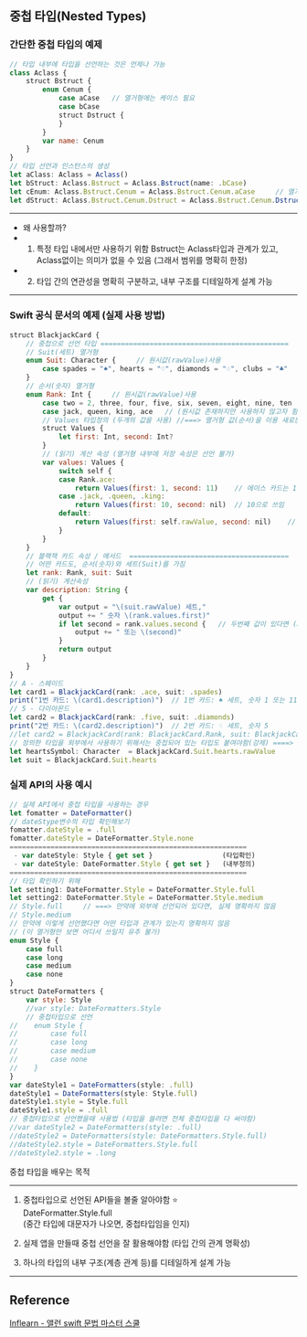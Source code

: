 ## 중첩 타입(Nested Types)
### 간단한 중첩 타입의 예제
```javascript
// 타입 내부에 타입을 선언하는 것은 언제나 가능
class Aclass {
    struct Bstruct {
        enum Cenum {
            case aCase   // 열거형에는 케이스 필요
            case bCase           
            struct Dstruct {                
            }
        }
        var name: Cenum
    }
}
// 타입 선언과 인스턴스의 생성
let aClass: Aclass = Aclass()
let bStruct: Aclass.Bstruct = Aclass.Bstruct(name: .bCase)
let cEnum: Aclass.Bstruct.Cenum = Aclass.Bstruct.Cenum.aCase     // 열거형은 케이스선택
let dStruct: Aclass.Bstruct.Cenum.Dstruct = Aclass.Bstruct.Cenum.Dstruct()
```
---
 - 왜 사용할까?
 - 1) 특정 타입 내에서만 사용하기 위함
      Bstruct는 Aclass타입과 관계가 있고, Aclass없이는 의미가 없을 수 있음 (그래서 범위를 명확히 한정)
 - 2) 타입 간의 연관성을 명확히 구분하고, 내부 구조를 디테일하게 설계 가능

---
### Swift 공식 문서의 예제 (실제 사용 방법)
```javascript
struct BlackjackCard {
    // 중첩으로 선언 타입 ==============================================
    // Suit(세트) 열거형
    enum Suit: Character {     // 원시값(rawValue)사용
        case spades = "♠", hearts = "♡", diamonds = "♢", clubs = "♣"
    }
    // 순서(숫자) 열거형
    enum Rank: Int {     // 원시값(rawValue)사용
        case two = 2, three, four, five, six, seven, eight, nine, ten
        case jack, queen, king, ace   // (원시값 존재하지만 사용하지 않고자 함 ===> values)       
        // Values 타입정의 (두개의 값을 사용) //===> 열거형 값(순서)을 이용 새로운 타입을 반환하기 위함
        struct Values {
            let first: Int, second: Int?
        }       
        // (읽기) 계산 속성 (열거형 내부에 저장 속성은 선언 불가)
        var values: Values {
            switch self {
            case Rank.ace:
                return Values(first: 1, second: 11)    // 에이스 카드는 1 또는 11 로 쓰임
            case .jack, .queen, .king:
                return Values(first: 10, second: nil)  // 10으로 쓰임
            default:
                return Values(first: self.rawValue, second: nil)    // 2 ~ 10까지의 카드는 원시값으로 쓰임
            }
        }
    }   
    // 블랙잭 카드 속성 / 메서드  =======================================
    // 어떤 카드도, 순서(숫자)와 세트(Suit)를 가짐
    let rank: Rank, suit: Suit
    // (읽기) 계산속성
    var description: String {
        get {
            var output = "\(suit.rawValue) 세트,"
            output += " 숫자 \(rank.values.first)"        
            if let second = rank.values.second {   // 두번째 값이 있다면 (ace만 있음)
                output += " 또는 \(second)"
            }    
            return output
        }
    }
}
// A - 스페이드
let card1 = BlackjackCard(rank: .ace, suit: .spades)
print("1번 카드: \(card1.description)")  // 1번 카드: ♠ 세트, 숫자 1 또는 11
// 5 - 다이아몬드
let card2 = BlackjackCard(rank: .five, suit: .diamonds)
print("2번 카드: \(card2.description)")  // 2번 카드: ♢ 세트, 숫자 5
//let card2 = BlackjackCard(rank: BlackjackCard.Rank, suit: BlackjackCard.Suit)
// 정의한 타입을 외부에서 사용하기 위해서는 중첩되어 있는 타입도 붙여야함(강제) ====> 훨씬 명확해짐
let heartsSymbol: Character  = BlackjackCard.Suit.hearts.rawValue
let suit = BlackjackCard.Suit.hearts
```
### 실제 API의 사용 예시
```javascript
// 실제 API에서 중첩 타입을 사용하는 경우
let fomatter = DateFormatter()
// dateStype변수의 타입 확인해보기
fomatter.dateStyle = .full
fomatter.dateStyle = DateFormatter.Style.none
==========================================================
 - var dateStyle: Style { get set }                 (타입확인)
 - var dateStyle: DateFormatter.Style { get set }   (내부정의)
==========================================================
// 타입 확인하기 위해
let setting1: DateFormatter.Style = DateFormatter.Style.full
let setting2: DateFormatter.Style = DateFormatter.Style.medium
// Style.full     // ===> 만약에 외부에 선언되어 있다면, 실제 명확하지 않음
// Style.medium
// 만약에 이렇게 선언했다면 어떤 타입과 관계가 있는지 명확하지 않음
// (이 열거형만 보면 어디서 쓰일지 유추 불가)
enum Style {
    case full
    case long
    case medium
    case none
}
struct DateFormatters {
    var style: Style
    //var style: DateFormatters.Style
    // 중첩타입으로 선언
//    enum Style {
//        case full
//        case long
//        case medium
//        case none
//    }
}
var dateStyle1 = DateFormatters(style: .full)
dateStyle1 = DateFormatters(style: Style.full)
dateStyle1.style = Style.full
dateStyle1.style = .full
// 중첩타입으로 선언했을때 사용법 (타입을 쓸려면 전체 중첩타입을 다 써야함)
//var dateStyle2 = DateFormatters(style: .full)
//dateStyle2 = DateFormatters(style: DateFormatters.Style.full)
//dateStyle2.style = DateFormatters.Style.full
//dateStyle2.style = .long
```
중첩 타입을 배우는 목적

---
 1) 중첩타입으로 선언된 API들을 볼줄 알아야함 ⭐️  
    DateFormatter.Style.full  
    (중간 타입에 대문자가 나오면, 중첩타입임을 인지)
 
 2) 실제 앱을 만들때 중첩 선언을 잘 활용해야함 (타입 간의 관계 명확성)
 3) 하나의 타입의 내부 구조(계층 관계 등)를 디테일하게 설계 가능

---
## Reference
[Inflearn - 앨런 swift 문법 마스터 스쿨](https://www.inflearn.com/course/%EC%8A%A4%EC%9C%84%ED%94%84%ED%8A%B8-%EB%AC%B8%EB%B2%95-%EB%A7%88%EC%8A%A4%ED%84%B0-%EC%8A%A4%EC%BF%A8/dashboard)
